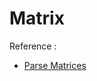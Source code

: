 # Matrix







Reference  :

* [Parse Matrices](https://matteding.github.io/2019/04/25/sparse-matrices/)

